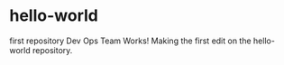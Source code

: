 # hello-world
first repository 
Dev Ops Team Works!
Making the first edit on the hello-world repository.

